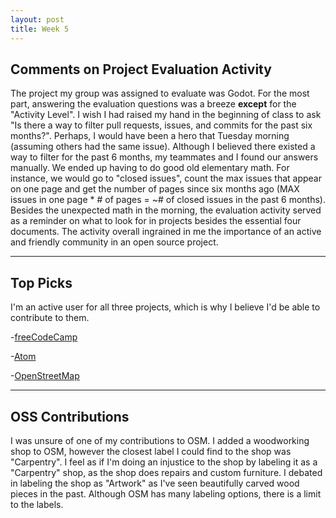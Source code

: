 ```yaml
---
layout: post
title: Week 5
---
```


Comments on Project Evaluation Activity
---
The project my group was assigned to evaluate was Godot. For the most part, answering the evaluation questions was a breeze **except** for the "Activity Level". I wish I had raised my hand in the beginning of class to ask "Is there a way to filter pull requests, issues, and commits for the past six months?". Perhaps, I would have been a hero that Tuesday morning (assuming others had the same issue). Although I believed there existed a way to filter for the past 6 months, my teammates and I found our answers manually. We ended up having to do good old elementary math. For instance, we would go to "closed issues", count the max issues that appear on one page and get the number of pages since six months ago (MAX issues in one page * # of pages = ~# of closed issues in the past 6 months). Besides the unexpected math in the morning, the evaluation activity served as a reminder on what to look for in projects besides the essential four documents. The activity overall ingrained in me the importance of an active and friendly community in an open source project.

---
Top Picks
---
I'm an active user for all three projects, which is why I believe I'd be able to contribute to them.

-[freeCodeCamp](https://github.com/freeCodeCamp/freeCodeCamp)<br>


-[Atom](https://github.com/atom)<br>


-[OpenStreetMap](https://github.com/openstreetmap)<br>

---
OSS Contributions
---
I was unsure of one of my contributions to OSM. I added a woodworking shop to OSM, however the closest label I could find to the shop was "Carpentry". I feel as if I'm doing an injustice to the shop by labeling it as a "Carpentry" shop, as the shop does repairs and custom furniture. I debated in labeling the shop as "Artwork" as I've seen beautifully carved wood pieces in the past. Although OSM has many labeling options, there is a limit to the labels.
